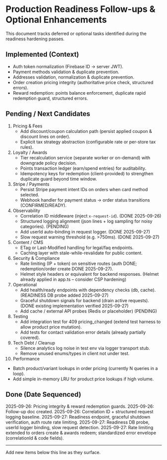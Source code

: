 # Production Readiness Follow-ups & Optional Enhancements

This document tracks deferred or optional tasks identified during the readiness hardening passes.

## Implemented (Context)

- Auth token normalization (Firebase ID -> server JWT).
- Payment methods validation & duplicate prevention.
- Addresses validation, normalization & duplicate prevention.
- Order creation pricing integrity (authoritative price check, structured errors).
- Reward redemption: points balance enforcement, duplicate rapid redemption guard, structured errors.

## Pending / Next Candidates

1. Pricing & Fees
   - Add discount/coupon calculation path (persist applied coupon & discount lines on order).
   - Explicit tax strategy abstraction (configurable rate or per-store tax rules).
2. Loyalty / Awards
   - Tier recalculation service (separate worker or on-demand) with downgrade policy decision.
   - Points transaction ledger (earn/spend entries) for auditability.
   - Idempotency keys for redemption (client-provided) to strengthen duplicate guard beyond time window.
3. Stripe / Payments
   - Persist Stripe payment intent IDs on orders when card method selected.
   - Webhook handler for payment status -> order status transitions (CONFIRMED/READY).
4. Observability
   - Correlation ID middleware (inject `x-request-id`). (DONE 2025-09-26)
   - Structured logging alignment (json lines + log sampling for noisy categories). (PENDING)
   - Add userId auto-binding in request logger. (DONE 2025-09-27)
   - Slow request warning threshold (e.g. >750ms). (DONE 2025-09-27)
5. Content / CMS
   - ETag or Last-Modified handling for legal/faq endpoints.
   - Caching layer with stale-while-revalidate for public content.
6. Security & Compliance
   - Rate limiting (IP + token) on sensitive routes (auth DONE; redemption/order create DONE 2025-09-27).
   - Helmet style headers or equivalent for backend responses. (Helmet already applied in app.ts – consider CSP hardening)
7. Operational
   - Add health/ready endpoints with dependency checks (db, cache). (READINESS DB probe added 2025-09-27)
   - Graceful shutdown signals for backend (drain active requests). (DONE existing implementation verified 2025-09-27)
   - Add cache / external API probes (Redis or placeholder) (PENDING)
8. Testing
   - Add integration test for 409 pricing_changed (extend test harness to allow product price mutation).
   - Add tests for contact validation error details (already partially covered).
9. Tech Debt / Cleanup
   - Silence analytics log noise in test env via logger transport stub.
   - Remove unused enums/types in client not under test.
10. Performance

- Batch product/variant lookups in order pricing (currently N queries in a loop).
- Add simple in-memory LRU for product price lookups if high volume.

## Done (Date Sequenced)

2025-09-26: Pricing integrity & reward redemption guards.
2025-09-26: Follow-up doc created.
2025-09-26: Correlation ID + structured request logging baseline.
2025-09-27: Readiness endpoint, graceful shutdown verification, auth route rate limiting.
2025-09-27: Readiness DB probe, userId logger binding, slow request detection.
2025-09-27: Rate limiting extended to orders create & awards redeem; standardized error envelope (correlationId & code fields).

---

Add new items below this line as they surface.
